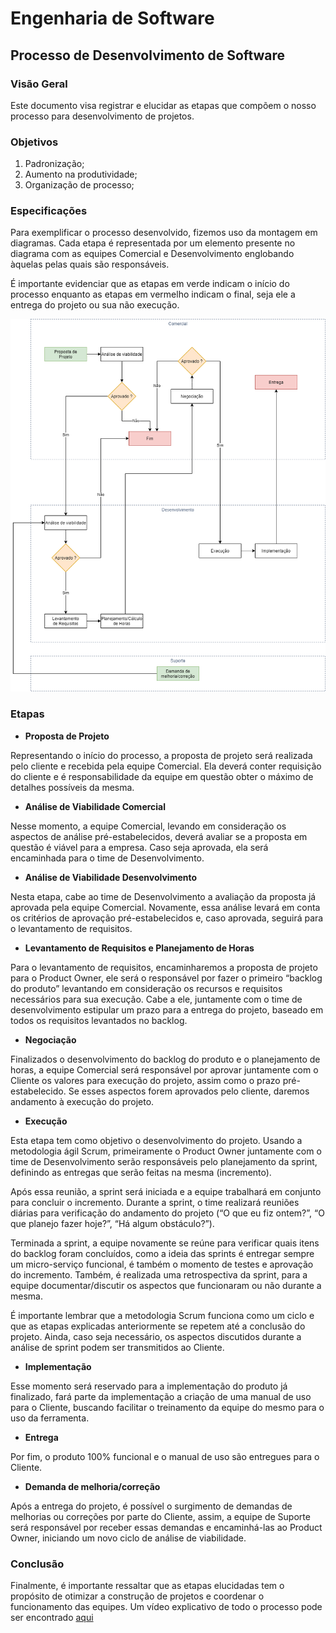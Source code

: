 # Engenharia de Software 
## Processo de Desenvolvimento de Software 


### Visão Geral

Este documento visa registrar e elucidar as etapas que compõem o nosso processo para desenvolvimento de projetos.


### Objetivos

1. Padronização;
1. Aumento na produtividade;
1. Organização de processo;

### Especificações

Para exemplificar o processo desenvolvido, fizemos uso da montagem em diagramas. Cada etapa é representada por um elemento presente no diagrama com as equipes Comercial e Desenvolvimento englobando àquelas pelas quais são responsáveis.

É importante evidenciar que as etapas em verde indicam o início do processo enquanto as etapas em vermelho indicam o final, seja ele a entrega do projeto ou sua não execução. 

![Diagrama processo de desenvolvimento de software](images/diagrama_processo.png)

### Etapas

* **Proposta de Projeto**

Representando o início do processo, a proposta de projeto será realizada pelo cliente e recebida pela equipe Comercial. Ela deverá conter requisição do cliente e é responsabilidade da equipe em questão obter o máximo de detalhes possíveis da mesma.

* **Análise de Viabilidade Comercial**

Nesse momento, a equipe Comercial, levando em consideração os aspectos de análise pré-estabelecidos, deverá avaliar se a proposta em questão é viável para a empresa. Caso seja aprovada, ela será encaminhada para o time de Desenvolvimento.

* **Análise de Viabilidade Desenvolvimento**

Nesta etapa, cabe ao time de Desenvolvimento a avaliação da proposta já aprovada pela equipe Comercial. Novamente, essa análise levará em conta os critérios de aprovação pré-estabelecidos e, caso aprovada, seguirá para o levantamento de requisitos. 

* **Levantamento de Requisitos e Planejamento de Horas**

Para o levantamento de requisitos, encaminharemos a proposta de projeto para o Product Owner, ele será o responsável por fazer o primeiro “backlog do produto” levantando em consideração os recursos e requisitos necessários para sua execução. Cabe a ele, juntamente com o time de desenvolvimento estipular um prazo para a entrega do projeto, baseado em todos os requisitos levantados no backlog. 

* **Negociação**

Finalizados o desenvolvimento do backlog do produto e o planejamento de horas, a equipe Comercial será responsável por aprovar juntamente com o Cliente os valores para execução do projeto, assim como o prazo pré-estabelecido. Se esses aspectos forem aprovados pelo cliente, daremos andamento à execução do projeto.

* **Execução**

Esta etapa tem como objetivo o desenvolvimento do projeto. Usando a metodologia ágil Scrum, primeiramente o Product Owner juntamente com o time de Desenvolvimento serão responsáveis pelo planejamento da sprint, definindo as entregas que serão feitas na mesma (incremento). 

Após essa reunião, a sprint será iniciada e a equipe trabalhará em conjunto para concluir o incremento. Durante a sprint, o time realizará reuniões diárias para verificação do andamento do projeto (“O que eu fiz ontem?”, “O que planejo fazer hoje?”, “Há algum obstáculo?”).

Terminada a sprint, a equipe novamente se reúne para verificar quais itens do backlog foram concluídos, como a ideia das sprints é entregar sempre um micro-serviço funcional, é também o momento de testes e aprovação do incremento. Também, é realizada uma retrospectiva da sprint, para a equipe documentar/discutir os aspectos que funcionaram ou não durante a mesma. 

É importante lembrar que a metodologia Scrum funciona como um ciclo e que as etapas explicadas anteriormente se repetem até a conclusão do projeto. Ainda, caso seja necessário, os aspectos discutidos durante a análise de sprint podem ser transmitidos ao Cliente.

* **Implementação**

Esse momento será reservado para a implementação do produto já finalizado, fará parte da implementação a criação de uma manual de uso para o Cliente, buscando facilitar o treinamento da equipe do mesmo para o uso da ferramenta.

* **Entrega**

Por fim, o produto 100% funcional e o manual de uso são entregues para o Cliente.

* **Demanda de melhoria/correção**

Após a entrega do projeto, é possível o surgimento de demandas de melhorias ou correções por parte do Cliente, assim, a equipe de Suporte será responsável por receber essas demandas e encaminhá-las ao Product Owner, iniciando um novo ciclo de análise de viabilidade.

### Conclusão

Finalmente, é importante ressaltar que as etapas elucidadas tem o propósito de otimizar a construção de projetos e coordenar o funcionamento das equipes. 
Um vídeo explicativo de todo o processo pode ser encontrado [aqui](https://drive.google.com/file/d/1mrrXzd8FSryEhdMYyPsPJHv7nvkBczXd/view?usp=sharing)
